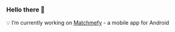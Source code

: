 ### Hello there 👋


:bulb: I’m currently working on [Matchmefy](https://github.com/GhimpuLucianEduard/Matchmefy) - a mobile app for Android


